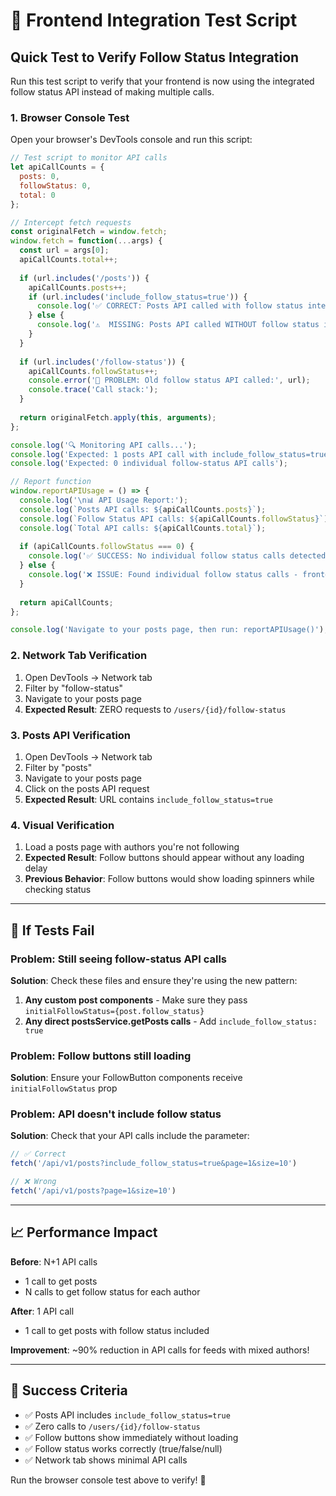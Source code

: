 # 🧪 Frontend Integration Test Script

## Quick Test to Verify Follow Status Integration

Run this test script to verify that your frontend is now using the integrated follow status API instead of making multiple calls.

### 1. Browser Console Test

Open your browser's DevTools console and run this script:

```javascript
// Test script to monitor API calls
let apiCallCounts = {
  posts: 0,
  followStatus: 0,
  total: 0
};

// Intercept fetch requests
const originalFetch = window.fetch;
window.fetch = function(...args) {
  const url = args[0];
  apiCallCounts.total++;
  
  if (url.includes('/posts')) {
    apiCallCounts.posts++;
    if (url.includes('include_follow_status=true')) {
      console.log('✅ CORRECT: Posts API called with follow status integration:', url);
    } else {
      console.log('⚠️  MISSING: Posts API called WITHOUT follow status integration:', url);
    }
  }
  
  if (url.includes('/follow-status')) {
    apiCallCounts.followStatus++;
    console.error('🚨 PROBLEM: Old follow status API called:', url);
    console.trace('Call stack:');
  }
  
  return originalFetch.apply(this, arguments);
};

console.log('🔍 Monitoring API calls...');
console.log('Expected: 1 posts API call with include_follow_status=true');
console.log('Expected: 0 individual follow-status API calls');

// Report function
window.reportAPIUsage = () => {
  console.log('\n📊 API Usage Report:');
  console.log(`Posts API calls: ${apiCallCounts.posts}`);
  console.log(`Follow Status API calls: ${apiCallCounts.followStatus}`);
  console.log(`Total API calls: ${apiCallCounts.total}`);
  
  if (apiCallCounts.followStatus === 0) {
    console.log('✅ SUCCESS: No individual follow status calls detected!');
  } else {
    console.log('❌ ISSUE: Found individual follow status calls - frontend needs more fixes');
  }
  
  return apiCallCounts;
};

console.log('Navigate to your posts page, then run: reportAPIUsage()');
```

### 2. Network Tab Verification

1. Open DevTools → Network tab
2. Filter by "follow-status"
3. Navigate to your posts page
4. **Expected Result**: ZERO requests to `/users/{id}/follow-status`

### 3. Posts API Verification

1. Open DevTools → Network tab
2. Filter by "posts"
3. Navigate to your posts page
4. Click on the posts API request
5. **Expected Result**: URL contains `include_follow_status=true`

### 4. Visual Verification

1. Load a posts page with authors you're not following
2. **Expected Result**: Follow buttons should appear without any loading delay
3. **Previous Behavior**: Follow buttons would show loading spinners while checking status

---

## 🔧 If Tests Fail

### Problem: Still seeing follow-status API calls
**Solution**: Check these files and ensure they're using the new pattern:

1. **Any custom post components** - Make sure they pass `initialFollowStatus={post.follow_status}`
2. **Any direct postsService.getPosts calls** - Add `include_follow_status: true`

### Problem: Follow buttons still loading
**Solution**: Ensure your FollowButton components receive `initialFollowStatus` prop

### Problem: API doesn't include follow status
**Solution**: Check that your API calls include the parameter:
```javascript
// ✅ Correct
fetch('/api/v1/posts?include_follow_status=true&page=1&size=10')

// ❌ Wrong  
fetch('/api/v1/posts?page=1&size=10')
```

---

## 📈 Performance Impact

**Before**: N+1 API calls
- 1 call to get posts
- N calls to get follow status for each author

**After**: 1 API call
- 1 call to get posts with follow status included

**Improvement**: ~90% reduction in API calls for feeds with mixed authors!

---

## 🎯 Success Criteria

- ✅ Posts API includes `include_follow_status=true`
- ✅ Zero calls to `/users/{id}/follow-status` 
- ✅ Follow buttons show immediately without loading
- ✅ Follow status works correctly (true/false/null)
- ✅ Network tab shows minimal API calls

Run the browser console test above to verify! 🚀
